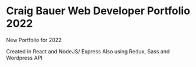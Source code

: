 # Craig Bauer Web Developer Portfolio 2022

New Portfolio for 2022

Created in React and NodeJS/ Express
Also using Redux, Sass and Wordpress API
